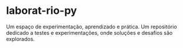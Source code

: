 # laborat-rio-py
Um espaço de experimentação, aprendizado e prática. Um repositório dedicado a testes e experimentações, onde soluções e desafios são explorados.
